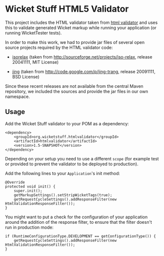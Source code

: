 Wicket Stuff HTML5 Validator
============================

This project includes the HTML validator taken from [html
validator](http://validator.nu) and uses this to validate generated Wicket
markup while running your application (or running WicketTester tests).

In order to make this work, we had to provide jar files of several open source
projects required by the HTML validator code:

* [isorelax](http://sourceforge.net/projects/iso-relax) (taken from
  http://sourceforge.net/projects/iso-relax, release 20041111, MIT License)

* [jing](http://code.google.com/p/jing-trang) (taken from
  http://code.google.com/p/jing-trang, release 20091111, BSD License)

Since these recent releases are not available from the central Maven
repository, we included the sources and provide the jar files in our own
namespace.

Usage
-----

Add the Wicket Stuff validator to your POM as a dependency:

    <dependency>
        <groupId>org.wicketstuff.htmlvalidator</groupId>
        <artifactId>htmlvalidator</artifactId>
        <version>1.5-SNAPSHOT</version>
    </dependency>

Depending on your setup you need to use a different `scope` (for example test
or provided to prevent the validator to be deployed to production).

Add the following lines to your `Application`'s init method:

    @Override
    protected void init() {
        super.init();
        getMarkupSettings().setStripWicketTags(true);
        getRequestCycleSettings().addResponseFilter(new HtmlValidationResponseFilter());
    }

You might want to put a check for the configuration of your application 
around the addition of the response filter, to ensure that the filter doesn't run
in production mode:

    if (RuntimeConfigurationType.DEVELOPMENT == getConfigurationType()) {
        getRequestCycleSettings().addResponseFilter(new HtmlValidationResponseFilter());
    }

